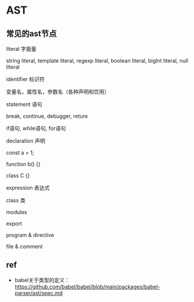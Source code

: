 

# AST

## 常见的ast节点

literal 字面量

string literal, template literal, regexp literal, boolean literal, bigInt literal, null literal

identifier 标识符

变量名，属性名，参数名（各种声明和饮用）

statement 语句

break, continue, debugger, reture

if语句, while语句, for语句

declaration 声明

const a = 1;

function b() {}

class C {}



expression 表达式



class 类



modules



export



program & directive



file & comment



## ref

- babel关于类型的定义：https://github.com/babel/babel/blob/main/packages/babel-parser/ast/spec.md